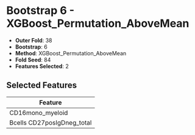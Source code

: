 # Bootstrap 6 - XGBoost_Permutation_AboveMean

- **Outer Fold**: 38
- **Bootstrap**: 6
- **Method**: XGBoost_Permutation_AboveMean
- **Fold Seed**: 84
- **Features Selected**: 2

## Selected Features

| Feature |
|---------|
| CD16mono_myeloid |
| Bcells CD27posIgDneg_total |
